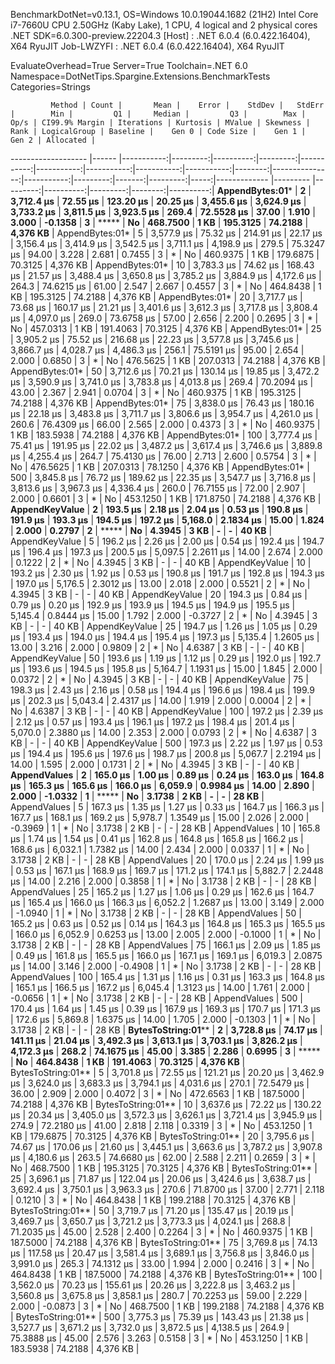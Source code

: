 
BenchmarkDotNet=v0.13.1, OS=Windows 10.0.19044.1682 (21H2)
Intel Core i7-7660U CPU 2.50GHz (Kaby Lake), 1 CPU, 4 logical and 2 physical cores
.NET SDK=6.0.300-preview.22204.3
  [Host]     : .NET 6.0.4 (6.0.422.16404), X64 RyuJIT
  Job-LWZYFI : .NET 6.0.4 (6.0.422.16404), X64 RyuJIT

EvaluateOverhead=True  Server=True  Toolchain=.NET 6.0  
Namespace=DotNetTips.Spargine.Extensions.BenchmarkTests  Categories=Strings  

             Method | Count |       Mean |    Error |    StdDev |   StdErr |        Min |         Q1 |     Median |         Q3 |        Max |    Op/s | CI99.9% Margin | Iterations | Kurtosis | MValue | Skewness | Rank | LogicalGroup | Baseline |    Gen 0 | Code Size |    Gen 1 |   Gen 2 | Allocated |
------------------- |------ |-----------:|---------:|----------:|---------:|-----------:|-----------:|-----------:|-----------:|-----------:|--------:|---------------:|-----------:|---------:|-------:|---------:|-----:|------------- |--------- |---------:|----------:|---------:|--------:|----------:|
    **AppendBytes:01*** |     **2** | **3,712.4 μs** | **72.55 μs** | **123.20 μs** | **20.25 μs** | **3,455.6 μs** | **3,624.9 μs** | **3,733.2 μs** | **3,811.5 μs** | **3,923.5 μs** |   **269.4** |     **72.5528 μs** |      **37.00** |    **1.910** |  **3.000** |  **-0.1358** |    **3** |            ***** |       **No** | **468.7500** |      **1 KB** | **195.3125** | **74.2188** |  **4,376 KB** |
    AppendBytes:01* |     5 | 3,577.9 μs | 75.32 μs | 214.91 μs | 22.17 μs | 3,156.4 μs | 3,414.9 μs | 3,542.5 μs | 3,711.1 μs | 4,198.9 μs |   279.5 |     75.3247 μs |      94.00 |    3.228 |  2.681 |   0.7455 |    3 |            * |       No | 460.9375 |      1 KB | 179.6875 | 70.3125 |  4,376 KB |
    AppendBytes:01* |    10 | 3,783.3 μs | 74.62 μs | 168.43 μs | 21.57 μs | 3,488.4 μs | 3,650.8 μs | 3,785.2 μs | 3,884.9 μs | 4,172.6 μs |   264.3 |     74.6215 μs |      61.00 |    2.547 |  2.667 |   0.4557 |    3 |            * |       No | 464.8438 |      1 KB | 195.3125 | 74.2188 |  4,376 KB |
    AppendBytes:01* |    20 | 3,717.7 μs | 73.68 μs | 160.17 μs | 21.21 μs | 3,401.6 μs | 3,612.3 μs | 3,717.8 μs | 3,808.4 μs | 4,097.0 μs |   269.0 |     73.6758 μs |      57.00 |    2.656 |  2.200 |   0.2695 |    3 |            * |       No | 457.0313 |      1 KB | 191.4063 | 70.3125 |  4,376 KB |
    AppendBytes:01* |    25 | 3,905.2 μs | 75.52 μs | 216.68 μs | 22.23 μs | 3,577.8 μs | 3,745.6 μs | 3,866.7 μs | 4,028.7 μs | 4,486.3 μs |   256.1 |     75.5191 μs |      95.00 |    2.654 |  2.000 |   0.6850 |    3 |            * |       No | 476.5625 |      1 KB | 207.0313 | 74.2188 |  4,376 KB |
    AppendBytes:01* |    50 | 3,712.6 μs | 70.21 μs | 130.14 μs | 19.85 μs | 3,472.2 μs | 3,590.9 μs | 3,741.0 μs | 3,783.8 μs | 4,013.8 μs |   269.4 |     70.2094 μs |      43.00 |    2.367 |  2.941 |   0.0704 |    3 |            * |       No | 460.9375 |      1 KB | 195.3125 | 74.2188 |  4,376 KB |
    AppendBytes:01* |    75 | 3,838.0 μs | 76.43 μs | 180.16 μs | 22.18 μs | 3,483.8 μs | 3,711.7 μs | 3,806.6 μs | 3,954.7 μs | 4,261.0 μs |   260.6 |     76.4309 μs |      66.00 |    2.565 |  2.000 |   0.4373 |    3 |            * |       No | 460.9375 |      1 KB | 183.5938 | 74.2188 |  4,376 KB |
    AppendBytes:01* |   100 | 3,777.4 μs | 75.41 μs | 191.95 μs | 22.02 μs | 3,487.2 μs | 3,617.4 μs | 3,746.6 μs | 3,889.8 μs | 4,255.4 μs |   264.7 |     75.4130 μs |      76.00 |    2.713 |  2.600 |   0.5754 |    3 |            * |       No | 476.5625 |      1 KB | 207.0313 | 78.1250 |  4,376 KB |
    AppendBytes:01* |   500 | 3,845.8 μs | 76.72 μs | 189.62 μs | 22.35 μs | 3,547.7 μs | 3,716.8 μs | 3,813.6 μs | 3,967.3 μs | 4,336.4 μs |   260.0 |     76.7155 μs |      72.00 |    2.907 |  2.000 |   0.6601 |    3 |            * |       No | 453.1250 |      1 KB | 171.8750 | 74.2188 |  4,376 KB |
     **AppendKeyValue** |     **2** |   **193.5 μs** |  **2.18 μs** |   **2.04 μs** |  **0.53 μs** |   **190.8 μs** |   **191.9 μs** |   **193.3 μs** |   **194.5 μs** |   **197.2 μs** | **5,168.0** |      **2.1834 μs** |      **15.00** |    **1.824** |  **2.000** |   **0.2797** |    **2** |            ***** |       **No** |   **4.3945** |      **3 KB** |        **-** |       **-** |     **40 KB** |
     AppendKeyValue |     5 |   196.2 μs |  2.26 μs |   2.00 μs |  0.54 μs |   192.4 μs |   194.7 μs |   196.4 μs |   197.3 μs |   200.5 μs | 5,097.5 |      2.2611 μs |      14.00 |    2.674 |  2.000 |   0.1222 |    2 |            * |       No |   4.3945 |      3 KB |        - |       - |     40 KB |
     AppendKeyValue |    10 |   193.2 μs |  2.30 μs |   1.92 μs |  0.53 μs |   190.8 μs |   191.7 μs |   192.8 μs |   194.3 μs |   197.0 μs | 5,176.5 |      2.3012 μs |      13.00 |    2.018 |  2.000 |   0.5521 |    2 |            * |       No |   4.3945 |      3 KB |        - |       - |     40 KB |
     AppendKeyValue |    20 |   194.3 μs |  0.84 μs |   0.79 μs |  0.20 μs |   192.9 μs |   193.9 μs |   194.5 μs |   194.9 μs |   195.5 μs | 5,145.4 |      0.8444 μs |      15.00 |    1.792 |  2.000 |  -0.3727 |    2 |            * |       No |   4.3945 |      3 KB |        - |       - |     40 KB |
     AppendKeyValue |    25 |   194.7 μs |  1.26 μs |   1.05 μs |  0.29 μs |   193.4 μs |   194.0 μs |   194.4 μs |   195.4 μs |   197.3 μs | 5,135.4 |      1.2605 μs |      13.00 |    3.216 |  2.000 |   0.9809 |    2 |            * |       No |   4.6387 |      3 KB |        - |       - |     40 KB |
     AppendKeyValue |    50 |   193.6 μs |  1.19 μs |   1.12 μs |  0.29 μs |   192.0 μs |   192.7 μs |   193.6 μs |   194.5 μs |   195.8 μs | 5,164.7 |      1.1931 μs |      15.00 |    1.845 |  2.000 |   0.0372 |    2 |            * |       No |   4.3945 |      3 KB |        - |       - |     40 KB |
     AppendKeyValue |    75 |   198.3 μs |  2.43 μs |   2.16 μs |  0.58 μs |   194.4 μs |   196.6 μs |   198.4 μs |   199.9 μs |   202.3 μs | 5,043.4 |      2.4317 μs |      14.00 |    1.919 |  2.000 |   0.0004 |    2 |            * |       No |   4.6387 |      3 KB |        - |       - |     40 KB |
     AppendKeyValue |   100 |   197.2 μs |  2.39 μs |   2.12 μs |  0.57 μs |   193.4 μs |   196.1 μs |   197.2 μs |   198.4 μs |   201.4 μs | 5,070.0 |      2.3880 μs |      14.00 |    2.353 |  2.000 |   0.0793 |    2 |            * |       No |   4.6387 |      3 KB |        - |       - |     40 KB |
     AppendKeyValue |   500 |   197.3 μs |  2.22 μs |   1.97 μs |  0.53 μs |   194.4 μs |   195.6 μs |   197.6 μs |   198.7 μs |   200.8 μs | 5,067.7 |      2.2194 μs |      14.00 |    1.595 |  2.000 |   0.1731 |    2 |            * |       No |   4.3945 |      3 KB |        - |       - |     40 KB |
       **AppendValues** |     **2** |   **165.0 μs** |  **1.00 μs** |   **0.89 μs** |  **0.24 μs** |   **163.0 μs** |   **164.8 μs** |   **165.3 μs** |   **165.6 μs** |   **166.0 μs** | **6,059.9** |      **0.9984 μs** |      **14.00** |    **2.890** |  **2.000** |  **-1.0332** |    **1** |            ***** |       **No** |   **3.1738** |      **2 KB** |        **-** |       **-** |     **28 KB** |
       AppendValues |     5 |   167.3 μs |  1.35 μs |   1.27 μs |  0.33 μs |   164.7 μs |   166.3 μs |   167.7 μs |   168.1 μs |   169.2 μs | 5,978.7 |      1.3549 μs |      15.00 |    2.026 |  2.000 |  -0.3969 |    1 |            * |       No |   3.1738 |      2 KB |        - |       - |     28 KB |
       AppendValues |    10 |   165.8 μs |  1.74 μs |   1.54 μs |  0.41 μs |   162.8 μs |   164.8 μs |   165.8 μs |   166.2 μs |   168.6 μs | 6,032.1 |      1.7382 μs |      14.00 |    2.434 |  2.000 |   0.0337 |    1 |            * |       No |   3.1738 |      2 KB |        - |       - |     28 KB |
       AppendValues |    20 |   170.0 μs |  2.24 μs |   1.99 μs |  0.53 μs |   167.1 μs |   168.9 μs |   169.7 μs |   171.2 μs |   174.1 μs | 5,882.7 |      2.2448 μs |      14.00 |    2.216 |  2.000 |   0.3858 |    1 |            * |       No |   3.1738 |      2 KB |        - |       - |     28 KB |
       AppendValues |    25 |   165.2 μs |  1.27 μs |   1.06 μs |  0.29 μs |   162.6 μs |   164.7 μs |   165.4 μs |   166.0 μs |   166.3 μs | 6,052.2 |      1.2687 μs |      13.00 |    3.149 |  2.000 |  -1.0940 |    1 |            * |       No |   3.1738 |      2 KB |        - |       - |     28 KB |
       AppendValues |    50 |   165.2 μs |  0.63 μs |   0.52 μs |  0.14 μs |   164.3 μs |   164.8 μs |   165.3 μs |   165.5 μs |   166.0 μs | 6,052.9 |      0.6253 μs |      13.00 |    2.005 |  2.000 |  -0.1000 |    1 |            * |       No |   3.1738 |      2 KB |        - |       - |     28 KB |
       AppendValues |    75 |   166.1 μs |  2.09 μs |   1.85 μs |  0.49 μs |   161.8 μs |   165.5 μs |   166.0 μs |   167.1 μs |   169.1 μs | 6,019.3 |      2.0875 μs |      14.00 |    3.146 |  2.000 |  -0.4908 |    1 |            * |       No |   3.1738 |      2 KB |        - |       - |     28 KB |
       AppendValues |   100 |   165.4 μs |  1.31 μs |   1.16 μs |  0.31 μs |   163.3 μs |   164.8 μs |   165.1 μs |   166.5 μs |   167.2 μs | 6,045.4 |      1.3123 μs |      14.00 |    1.761 |  2.000 |  -0.0656 |    1 |            * |       No |   3.1738 |      2 KB |        - |       - |     28 KB |
       AppendValues |   500 |   170.4 μs |  1.64 μs |   1.45 μs |  0.39 μs |   167.9 μs |   169.3 μs |   170.7 μs |   171.3 μs |   172.6 μs | 5,869.8 |      1.6375 μs |      14.00 |    1.705 |  2.000 |  -0.1303 |    1 |            * |       No |   3.1738 |      2 KB |        - |       - |     28 KB |
 **BytesToString:01**** |     **2** | **3,728.8 μs** | **74.17 μs** | **141.11 μs** | **21.04 μs** | **3,492.3 μs** | **3,613.1 μs** | **3,703.1 μs** | **3,826.2 μs** | **4,172.3 μs** |   **268.2** |     **74.1675 μs** |      **45.00** |    **3.385** |  **2.286** |   **0.6995** |    **3** |            ***** |       **No** | **464.8438** |      **1 KB** | **191.4063** | **70.3125** |  **4,376 KB** |
 BytesToString:01** |     5 | 3,701.8 μs | 72.55 μs | 121.21 μs | 20.20 μs | 3,462.9 μs | 3,624.0 μs | 3,683.3 μs | 3,794.1 μs | 4,031.6 μs |   270.1 |     72.5479 μs |      36.00 |    2.909 |  2.000 |   0.4072 |    3 |            * |       No | 472.6563 |      1 KB | 187.5000 | 74.2188 |  4,376 KB |
 BytesToString:01** |    10 | 3,637.6 μs | 72.22 μs | 130.22 μs | 20.34 μs | 3,405.0 μs | 3,572.3 μs | 3,626.1 μs | 3,721.4 μs | 3,945.9 μs |   274.9 |     72.2180 μs |      41.00 |    2.818 |  2.118 |   0.3319 |    3 |            * |       No | 453.1250 |      1 KB | 179.6875 | 70.3125 |  4,376 KB |
 BytesToString:01** |    20 | 3,795.6 μs | 74.67 μs | 170.06 μs | 21.60 μs | 3,445.1 μs | 3,663.6 μs | 3,787.2 μs | 3,907.8 μs | 4,180.6 μs |   263.5 |     74.6680 μs |      62.00 |    2.588 |  2.211 |   0.2659 |    3 |            * |       No | 468.7500 |      1 KB | 195.3125 | 70.3125 |  4,376 KB |
 BytesToString:01** |    25 | 3,696.1 μs | 71.87 μs | 122.04 μs | 20.06 μs | 3,424.6 μs | 3,638.7 μs | 3,692.4 μs | 3,750.1 μs | 3,963.3 μs |   270.6 |     71.8700 μs |      37.00 |    2.771 |  2.118 |   0.1210 |    3 |            * |       No | 464.8438 |      1 KB | 199.2188 | 70.3125 |  4,376 KB |
 BytesToString:01** |    50 | 3,719.7 μs | 71.20 μs | 135.47 μs | 20.19 μs | 3,469.7 μs | 3,650.7 μs | 3,721.2 μs | 3,773.3 μs | 4,024.1 μs |   268.8 |     71.2035 μs |      45.00 |    2.528 |  2.400 |   0.2264 |    3 |            * |       No | 460.9375 |      1 KB | 187.5000 | 74.2188 |  4,376 KB |
 BytesToString:01** |    75 | 3,769.8 μs | 74.13 μs | 117.58 μs | 20.47 μs | 3,581.4 μs | 3,689.1 μs | 3,756.8 μs | 3,846.0 μs | 3,991.0 μs |   265.3 |     74.1312 μs |      33.00 |    1.994 |  2.000 |   0.2416 |    3 |            * |       No | 464.8438 |      1 KB | 187.5000 | 74.2188 |  4,376 KB |
 BytesToString:01** |   100 | 3,562.0 μs | 70.23 μs | 155.61 μs | 20.26 μs | 3,222.8 μs | 3,463.2 μs | 3,560.8 μs | 3,675.8 μs | 3,858.1 μs |   280.7 |     70.2253 μs |      59.00 |    2.229 |  2.000 |  -0.0873 |    3 |            * |       No | 468.7500 |      1 KB | 199.2188 | 74.2188 |  4,376 KB |
 BytesToString:01** |   500 | 3,775.3 μs | 75.39 μs | 143.43 μs | 21.38 μs | 3,527.7 μs | 3,671.2 μs | 3,732.0 μs | 3,872.5 μs | 4,138.5 μs |   264.9 |     75.3888 μs |      45.00 |    2.576 |  3.263 |   0.5158 |    3 |            * |       No | 453.1250 |      1 KB | 183.5938 | 74.2188 |  4,376 KB |
